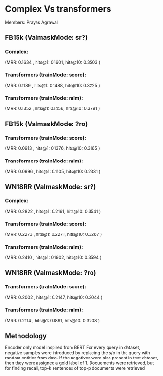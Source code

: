 # Complex Vs transformers
Members: Prayas Agrawal
## FB15k (ValmaskMode: sr?)
### Complex:
(MRR: 0.1634 , hits@1: 0.1601, hits@10: 0.3503 )
### Transformers (trainMode: score):  
(MRR: 0.1189 , hits@1: 0.1488, hits@10: 0.3225 ) 
### Transformers (trainMode: mlm):    
(MRR: 0.1352 , hits@1: 0.1456, hits@10: 0.3291 )

## FB15k (ValmaskMode: ?ro)
### Transformers (trainMode: score):  
(MRR: 0.0913 , hits@1: 0.1376, hits@10: 0.3165 )
### Transformers (trainMode: mlm):    
(MRR: 0.0996 , hits@1: 0.1105, hits@10: 0.2331 )

## WN18RR (ValmaskMode: sr?)
### Complex:  
(MRR: 0.2822 , hits@1: 0.2161, hits@10: 0.3541 )
### Transformers (trainMode: score):  
(MRR: 0.2273 , hits@1: 0.2271, hits@10: 0.3267 )
### Transformers (trainMode: mlm):    
(MRR: 0.2410 , hits@1: 0.1902, hits@10: 0.3594 )

## WN18RR (ValmaskMode: ?ro)
### Transformers (trainMode: score):  
(MRR: 0.2002 , hits@1: 0.2147, hits@10: 0.3044 )
### Transformers (trainMode: mlm):    
(MRR: 0.2114 , hits@1: 0.1891, hits@10: 0.3208 )

## Methodology
Encoder only model inspired from BERT
For every query in dataset, negative samples were introduced by replacing the s/o in the query with random entities from data. If the negatives were also present in test dataset, then they were assigned a gold label of 1. Docuements were retrieved, but for finding recall, top-k sentences of top-p documents were retrieved.